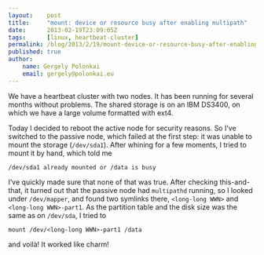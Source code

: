 ```yaml
---
layout:    post
title:     "mount: device or resource busy after enabling multipath"
date:      2013-02-19T23:09:05Z
tags:      [linux, heartbeat-cluster]
permalink: /blog/2013/2/19/mount-device-or-resource-busy-after-enabling-multipath
published: true
author:
    name: Gergely Polonkai
    email: gergely@polonkai.eu
---
```


We have a heartbeat cluster with two nodes. It has been running for several
months without problems. The shared storage is on an IBM DS3400, on which we
have a large volume formatted with ext4.

Today I decided to reboot the active node for security reasons. So I’ve
switched to the passive node, which failed at the first step: it was unable to
mount the storage (`/dev/sda1`). After whining for a few moments, I tried to
mount it by hand, which told me

    /dev/sda1 already mounted or /data is busy

I’ve quickly made sure that none of that was true. After checking
this-and-that, it turned out that the passive node had `multipathd` running, so
I looked under `/dev/mapper`, and found two symlinks there, `<long-long WWN>`
and `<long-long WWN>-part1`. As the partition table and the disk size was the
same as on `/dev/sda`, I tried to

    mount /dev/<long-long WWN>-part1 /data

and voilà! It worked like charm!
